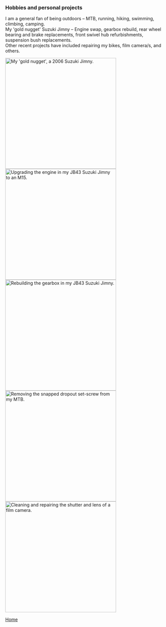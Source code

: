 ### Hobbies and personal projects



I am a general fan of being outdoors – MTB, running, hiking, swimming, climbing, camping. 
<br>
My 'gold nugget' Suzuki Jimny – Engine swap, gearbox rebuild, rear wheel bearing and brake replacements, front swivel hub refurbishments, suspension bush replacements. 
<br>
Other recent projects have included repairing my bikes, film camera/s, and others.
<br>


<img src="./../../imgs/jimny-image-1.png" alt="My 'gold nugget', a 2006 Suzuki Jimny." height="350">
<img src="./../../imgs/jimny-engine-swap-1.png" alt="Upgrading the engine in my JB43 Suzuki Jimny to an M15." height="350">
<img src="./../../imgs/jimny-gearbox-1.png" alt="Rebuilding the gearbox in my JB43 Suzuki Jimny." height="350">
<img src="./../../imgs/MTB-repair-1.png" alt="Removing the snapped dropout set-screw from my MTB." height="350">
<img src="./../../imgs/camera-repair-1.png" alt="Cleaning and repairing the shutter and lens of a film camera." height="350">


[Home](./..)
